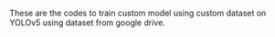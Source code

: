 These are the codes to train custom model using custom dataset on YOLOv5 using dataset from google drive.
